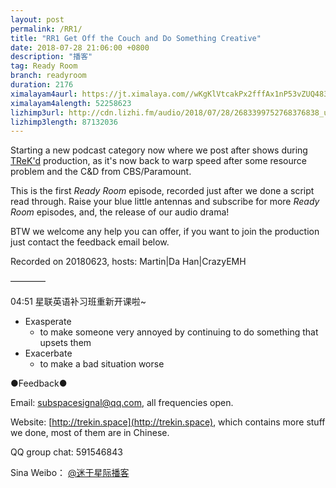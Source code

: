 ```yaml
---
layout: post
permalink: /RR1/
title: "RR1 Get Off the Couch and Do Something Creative"
date: 2018-07-28 21:06:00 +0800
description: "播客"
tag: Ready Room
branch: readyroom
duration: 2176
ximalayam4aurl: https://jt.ximalaya.com//wKgKlVtcakPx2fffAx1nP53vZUQ483.mp3.m4a?channel=rss&amp;album_id=3135361&amp;track_id=102189418&amp;uid=6418191&amp;jt=https://audio.xmcdn.com/group48/M0B/3A/12/wKgKlVtcakPx2fffAx1nP53vZUQ483.mp3
ximalayam4alength: 52258623
lizhimp3url: http://cdn.lizhi.fm/audio/2018/07/28/2683399752768376838_ud.mp3
lizhimp3length: 87132036
---   
```


Starting a new podcast category now where we post after shows during [TReK&#39;d](http://trekin.space/call_for_videos_en/) production, as it&#39;s now back to warp speed after some resource problem and the C&amp;D from CBS/Paramount.

This is the first _Ready Room_ episode, recorded just after we done a script read through. Raise your blue little antennas and subscribe for more _Ready Room_ episodes, and, the release of our audio drama!

BTW we welcome any help you can offer, if you want to join the production just contact the feedback email below.

Recorded on 20180623, hosts: Martin\|Da Han\|CrazyEMH

————

04:51 星联英语补习班重新开课啦~

- Exasperate
  - to make someone very annoyed by continuing to do something that upsets them
- Exacerbate
  - to make a bad situation worse

●Feedback●

Email: [subspacesignal@qq.com](mailto:subspacesignal@qq.com), all frequencies open.

Website: [http://trekin.space](http://trekin.space), which contains more stuff we done, most of them are in Chinese.

QQ group chat: 591546843

Sina Weibo： [@迷于星际播客](http://weibo.com/lostinst)
